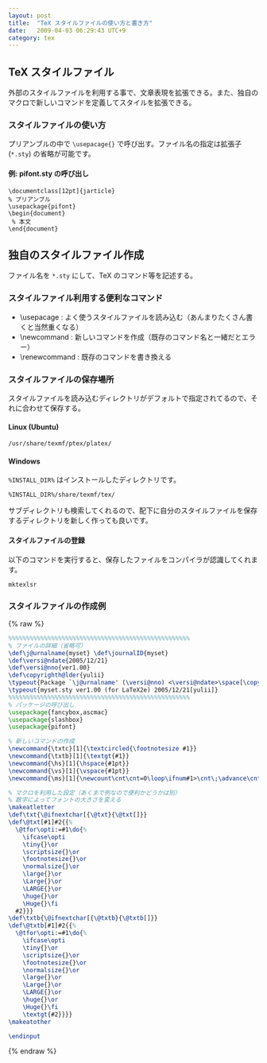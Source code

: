 ```yaml
---
layout: post
title:  "TeX スタイルファイルの使い方と書き方"
date:   2009-04-03 06:29:43 UTC+9
category: tex
---
```


## TeX スタイルファイル

外部のスタイルファイルを利用する事で、文章表現を拡張できる。また、独自のマクロで新しいコマンドを定義してスタイルを拡張できる。

### スタイルファイルの使い方

プリアンブルの中で `\usepacage{}` で呼び出す。ファイル名の指定は拡張子 (`*.sty`) の省略が可能です。

#### 例: pifont.sty の呼び出し

```text
\documentclass[12pt]{jarticle}
% プリアンブル
\usepackage{pifont}
\begin{document}
 % 本文
\end{document}
```

## 独自のスタイルファイル作成

ファイル名を `*.sty` にして、TeX のコマンド等を記述する。

### スタイルファイル利用する便利なコマンド

- \usepacage : よく使うスタイルファイルを読み込む（あんまりたくさん書くと当然重くなる）
- \newcommand : 新しいコマンドを作成（既存のコマンド名と一緒だとエラー）
- \renewcommand : 既存のコマンドを書き換える

### スタイルファイルの保存場所

スタイルファイルを読み込むディレクトリがデフォルトで指定されてるので、それに合わせて保存する。

#### Linux (Ubuntu)

```
/usr/share/texmf/ptex/platex/
```

#### Windows

`%INSTALL_DIR%` はインストールしたディレクトリです。

```
%INSTALL_DIR%/share/texmf/tex/
```

サブディレクトリも検索してくれるので、配下に自分のスタイルファイルを保存するディレクトリを新しく作っても良いです。

#### スタイルファイルの登録

以下のコマンドを実行すると、保存したファイルをコンパイラが認識してくれます。

```
mktexlsr
```

### スタイルファイルの作成例

{% raw %}
```tex
%%%%%%%%%%%%%%%%%%%%%%%%%%%%%%%%%%%%%%%%%%%%%%%%%%%
% ファイルの詳細（省略可）
\def\j@urnalname{myset} \def\journalID{myset}
\def\versi@ndate{2005/12/21}
\def\versi@nno{ver1.00}
\def\copyrighth@lder{yulii}
\typeout{Package `\j@urnalname' (\versi@nno) <\versi@ndate>\space[\copyrighth@lder]}
\typeout{myset.sty ver1.00 (for LaTeX2e) 2005/12/21[yulii]}
%%%%%%%%%%%%%%%%%%%%%%%%%%%%%%%%%%%%%%%%%%%%%%%%%%%
% パッケージの呼び出し
\usepackage{fancybox,ascmac}
\usepackage{slashbox}
\usepackage{pifont}

% 新しいコマンドの作成
\newcommand{\txtc}[1]{\textcircled{\footnotesize #1}}
\newcommand{\txtb}[1]{\textgt{#1}}
\newcommand{\hs}[1]{\hspace{#1pt}}
\newcommand{\vs}[1]{\vspace{#1pt}}
\newcommand{\ms}[1]{\newcount\cnt\cnt=0\loop\ifnum#1>\cnt\;\advance\cnt by 1\repeat}

% マクロを利用した設定（あくまで例なので便利かどうかは別）
% 数字によってフォントの大きさを変える
\makeatletter
\def\txt{\@ifnextchar[{\@txt}{\@txt[]}}
\def\@txt[#1]#2{{%
  \@tfor\opti:=#1\do{%
    \ifcase\opti
    \tiny{}\or
    \scriptsize{}\or
    \footnotesize{}\or
    \normalsize{}\or
    \large{}\or
    \Large{}\or
    \LARGE{}\or
    \huge{}\or
    \Huge{}\fi
  #2}}}
\def\txtb{\@ifnextchar[{\@txtb}{\@txtb[]}}
\def\@txtb[#1]#2{{%
  \@tfor\opti:=#1\do{%
    \ifcase\opti
    \tiny{}\or
    \scriptsize{}\or
    \footnotesize{}\or
    \normalsize{}\or
    \large{}\or
    \Large{}\or
    \LARGE{}\or
    \huge{}\or
    \Huge{}\fi
    \textgt{#2}}}}
\makeatother

\endinput
```
{% endraw %}

